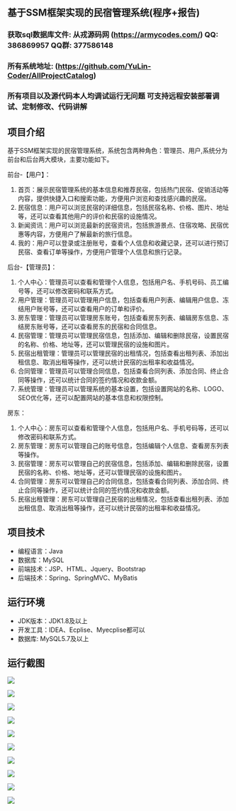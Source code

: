 ## 基于SSM框架实现的民宿管理系统(程序+报告)

###  获取sql数据库文件: 从戎源码网 (https://armycodes.com/) QQ: 386869957 QQ群: 377586148
###  所有系统地址: (https://github.com/YuLin-Coder/AllProjectCatalog) 
###  所有项目以及源代码本人均调试运行无问题 可支持远程安装部署调试、定制修改、代码讲解

## 项目介绍
基于SSM框架实现的民宿管理系统，系统包含两种角色：管理员、用户,系统分为前台和后台两大模块，主要功能如下。

前台-【用户】：
1. 首页：展示民宿管理系统的基本信息和推荐民宿，包括热门民宿、促销活动等内容，提供快捷入口和搜索功能，方便用户浏览和查找感兴趣的民宿。
2. 民宿信息：用户可以浏览民宿的详细信息，包括民宿名称、价格、图片、地址等，还可以查看其他用户的评价和民宿的设施情况。
3. 新闻资讯：用户可以浏览最新的民宿资讯，包括旅游景点、住宿攻略、民宿优惠等内容，方便用户了解最新的旅行信息。
4. 我的：用户可以登录或注册账号，查看个人信息和收藏记录，还可以进行预订民宿、查看订单等操作，方便用户管理个人信息和旅行记录。

后台-【管理员】：
1. 个人中心：管理员可以查看和管理个人信息，包括用户名、手机号码、员工编号等，还可以修改密码和联系方式。
2. 用户管理：管理员可以管理用户信息，包括查看用户列表、编辑用户信息、冻结用户账号等，还可以查看用户的订单和评价。
3. 房东管理：管理员可以管理房东账号，包括查看房东列表、编辑房东信息、冻结房东账号等，还可以查看房东的民宿和合同信息。
4. 民宿管理：管理员可以管理民宿信息，包括添加、编辑和删除民宿，设置民宿的名称、价格、地址等，还可以管理民宿的设施和图片。
5. 民宿出租管理：管理员可以管理民宿的出租情况，包括查看出租列表、添加出租信息、取消出租等操作，还可以统计民宿的出租率和收益情况。
6. 合同管理：管理员可以管理合同信息，包括查看合同列表、添加合同、终止合同等操作，还可以统计合同的签约情况和收款金额。
7. 系统管理：管理员可以管理系统的基本设置，包括设置网站的名称、LOGO、SEO优化等，还可以配置网站的基本信息和权限控制。

房东：
1. 个人中心：房东可以查看和管理个人信息，包括用户名、手机号码等，还可以修改密码和联系方式。
2. 房东管理：房东可以管理自己的账号信息，包括编辑个人信息、查看房东列表等操作。
3. 民宿管理：房东可以管理自己的民宿信息，包括添加、编辑和删除民宿，设置民宿的名称、价格、地址等，还可以管理民宿的设施和图片。
4. 合同管理：房东可以管理自己的合同信息，包括查看合同列表、添加合同、终止合同等操作，还可以统计合同的签约情况和收款金额。
5. 民宿出租管理：房东可以管理自己民宿的出租情况，包括查看出租列表、添加出租信息、取消出租等操作，还可以统计民宿的出租率和收益情况。

## 项目技术
- 编程语言：Java
- 数据库：MySQL
- 前端技术：JSP、HTML、Jquery、Bootstrap
- 后端技术：Spring、SpringMVC、MyBatis

## 运行环境
- JDK版本：JDK1.8及以上
- 开发工具：IDEA、Ecplise、Myecplise都可以
- 数据库: MySQL5.7及以上

## 运行截图
![](screenshot/1.png)

![](screenshot/2.png)

![](screenshot/3.png)

![](screenshot/4.png)

![](screenshot/5.png)

![](screenshot/6.png)

![](screenshot/7.png)

![](screenshot/8.png)

![](screenshot/9.png)

![](screenshot/10.png)